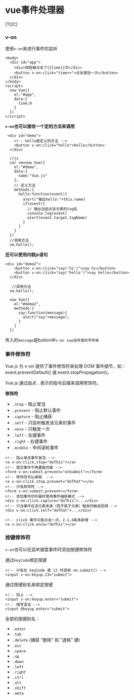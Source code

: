 # vue事件处理器



[TOC]

### v-on 	

使用`v-on`来进行事件的监听

```
<body>
  <div id="app">
    <div>按钮被点击了{{time}}次</div>
    <button v-on:click="time++">点击增加一次</button>
  </div>
</body>
<script>
  new Vue({
    el:"#app",
    data:{
      time:0
    }
  })
</script>
```

**`v-on`也可以接收一个定的方法来调用**

```
 <div id="demo">
    <!-- hello是定义的方法 -->
    <button v-on:click="hello">hello</button>
  </div>
  
  //js
  var vm=new Vue({
    el:"#demo",
    data:{
      name:"Vue.js"
    },
    // 定义方法
    methods:{
      hello:function(event){
        alert("输出hello:"+this.name)
        if(event){
          // 输出当前点击元素的tag名
          console.log(event)
          alert(event.target.tagName)
        }
      }
    }
  })
  //调用方法
  vm.hello();
```

**还可以使用内联js语句**

```
<div id="demo2">
    <button v-on:click="say('hi')">say hi</button>
    <button v-on:click="say('hello')">say hello</button>
  </div>
  
   //调用方法
  vm.hello();

  new Vue({
    el:"#demo2",
    methods:{
      say:function(message){
        alert("say"+message);
      }
    }
  })
```

传入的`message`是button中`v-on say括号里的字符串`

### 事件修饰符

Vue.js 为 v-on 提供了事件修饰符来处理 DOM 事件细节，如：event.preventDefault() 或 event.stopPropagation()。

Vue.js 通过由点 **.** 表示的指令后缀来调用修饰符。

**修饰符**

- `.stop` - 阻止冒泡
- `.prevent` - 阻止默认事件
- `.capture` - 阻止捕获
- `.self` - 只监听触发该元素的事件
- `.once` - 只触发一次
- `.left` - 左键事件
- `.right` - 右键事件
- `.middle` - 中间滚轮事件

```
<!-- 阻止单击事件冒泡 -->
<a v-on:click.stop="doThis"></a>
<!-- 提交事件不再重载页面 -->
<form v-on:submit.prevent="onSubmit"></form>
<!-- 修饰符可以串联  -->
<a v-on:click.stop.prevent="doThat"></a>
<!-- 只有修饰符 -->
<form v-on:submit.prevent></form>
<!-- 添加事件侦听器时使用事件捕获模式 -->
<div v-on:click.capture="doThis">...</div>
<!-- 只当事件在该元素本身（而不是子元素）触发时触发回调 -->
<div v-on:click.self="doThat">...</div>

<!-- click 事件只能点击一次，2.1.4版本新增 -->
<a v-on:click.once="doThis"></a>
```

### 按键修饰符

`v-on`也可以在监听键盘事件时添加按键修饰符

通过`keyCode`绑定按键

```
<!-- 只有在 keyCode 是 13 时调用 vm.submit() -->
<input v-on:keyup.13="submit">
```

通过按键别名来绑定按键

```
<!-- 同上 -->
<input v-on:keyup.enter="submit">
<!-- 缩写语法 -->
<input @keyup.enter="submit">
```

全部的按键别名：

- `.enter`
- `.tab`
- `.delete` (捕获 "删除" 和 "退格" 键)
- `.esc`
- `.space`
- `.up`
- `.down`
- `.left`
- `.right`
- `.ctrl`
- `.alt`
- `.shift`
- `.meta`